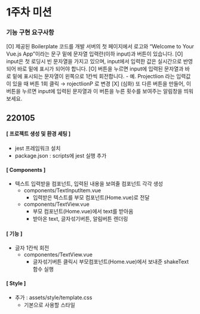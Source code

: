
# 1주차 미션

### 기능 구현 요구사항
[O] 제공된 Boilerplate 코드를 개발 서버의 첫 페이지에서 로고와 “Welcome to Your Vue.js App”이라는 문구 밑에 문자열 입력란(이하 input)과 버튼이 있습니다.
[O] input은 첫 로딩시 빈 문자열을 가지고 있으며, input에서 입력한 값은 실시간으로 반영되어 바로 밑에 표시가 되어야 합니다.
[O] 버튼을 누르면 input에 입력된 문자열과 바로 밑에 표시되는 문자열이 왼쪽으로 1칸씩 회전합니다.
    - 예. Projectlion 라는 입력값이 있을 때 버튼 1회 클릭 → rojectlionP 로 변경
[X] (심화) 또 다른 버튼을 만들어, 이 버튼을 누르면 input에 입력된 문자열과 이 버튼을 누른 횟수를 보여주는 알림창을 띄워보세요.


## 220105

#### [ 프로젝트 생성 및 환경 세팅 ]
- jest 프레임워크 설치
- package.json : scripts에 jest 실행 추가

#### [ Components ]
- 텍스트 입력받을 컴포넌트, 입력된 내용을 보여줄 컴포넌트 각각 생성
    - components/TextInputItem.vue
        - 입력받은 텍스트를 부모 컴포넌트(Home.vue)로 전달
    - components/TextView.vue
        - 부모 컴포넌트(Home.vue)에서 text를 받아옴
        - 받아온 text, 글자섞기버튼, 알림버튼 렌더링

#### [ 기능 ]
- 글자 1칸씩 회전
    - componentes/TextView.vue
        - 글자섞기버튼 클릭시 부모컴포넌트(Home.vue)에서 보내준 shakeText 함수 실행

#### [ Style ]
- 추가 : assets/style/template.css
    - 기본으로 사용할 스타일


###